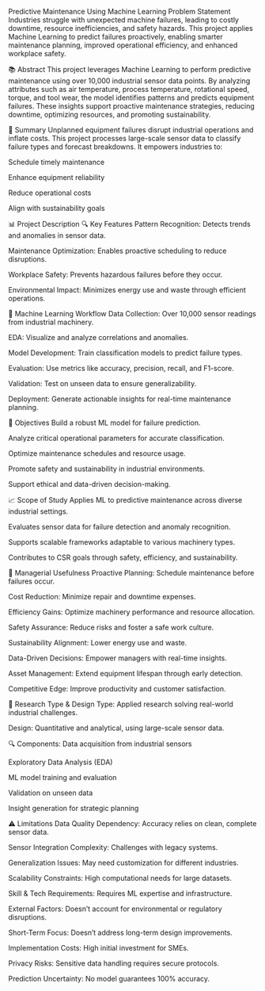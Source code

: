 Predictive Maintenance Using Machine Learning
Problem Statement
Industries struggle with unexpected machine failures, leading to costly downtime, resource inefficiencies, and safety hazards. This project applies Machine Learning to predict failures proactively, enabling smarter maintenance planning, improved operational efficiency, and enhanced workplace safety.

📚 Abstract
This project leverages Machine Learning to perform predictive maintenance using over 10,000 industrial sensor data points. By analyzing attributes such as air temperature, process temperature, rotational speed, torque, and tool wear, the model identifies patterns and predicts equipment failures. These insights support proactive maintenance strategies, reducing downtime, optimizing resources, and promoting sustainability.

🧠 Summary
Unplanned equipment failures disrupt industrial operations and inflate costs. This project processes large-scale sensor data to classify failure types and forecast breakdowns. It empowers industries to:

Schedule timely maintenance

Enhance equipment reliability

Reduce operational costs

Align with sustainability goals

📊 Project Description
🔍 Key Features
Pattern Recognition: Detects trends and anomalies in sensor data.

Maintenance Optimization: Enables proactive scheduling to reduce disruptions.

Workplace Safety: Prevents hazardous failures before they occur.

Environmental Impact: Minimizes energy use and waste through efficient operations.

🔧 Machine Learning Workflow
Data Collection: Over 10,000 sensor readings from industrial machinery.

EDA: Visualize and analyze correlations and anomalies.

Model Development: Train classification models to predict failure types.

Evaluation: Use metrics like accuracy, precision, recall, and F1-score.

Validation: Test on unseen data to ensure generalizability.

Deployment: Generate actionable insights for real-time maintenance planning.

🎯 Objectives
Build a robust ML model for failure prediction.

Analyze critical operational parameters for accurate classification.

Optimize maintenance schedules and resource usage.

Promote safety and sustainability in industrial environments.

Support ethical and data-driven decision-making.

📈 Scope of Study
Applies ML to predictive maintenance across diverse industrial settings.

Evaluates sensor data for failure detection and anomaly recognition.

Supports scalable frameworks adaptable to various machinery types.

Contributes to CSR goals through safety, efficiency, and sustainability.

🧩 Managerial Usefulness
Proactive Planning: Schedule maintenance before failures occur.

Cost Reduction: Minimize repair and downtime expenses.

Efficiency Gains: Optimize machinery performance and resource allocation.

Safety Assurance: Reduce risks and foster a safe work culture.

Sustainability Alignment: Lower energy use and waste.

Data-Driven Decisions: Empower managers with real-time insights.

Asset Management: Extend equipment lifespan through early detection.

Competitive Edge: Improve productivity and customer satisfaction.

🧪 Research Type & Design
Type: Applied research solving real-world industrial challenges.

Design: Quantitative and analytical, using large-scale sensor data.

🔍 Components:
Data acquisition from industrial sensors

Exploratory Data Analysis (EDA)

ML model training and evaluation

Validation on unseen data

Insight generation for strategic planning

⚠️ Limitations
Data Quality Dependency: Accuracy relies on clean, complete sensor data.

Sensor Integration Complexity: Challenges with legacy systems.

Generalization Issues: May need customization for different industries.

Scalability Constraints: High computational needs for large datasets.

Skill & Tech Requirements: Requires ML expertise and infrastructure.

External Factors: Doesn’t account for environmental or regulatory disruptions.

Short-Term Focus: Doesn’t address long-term design improvements.

Implementation Costs: High initial investment for SMEs.

Privacy Risks: Sensitive data handling requires secure protocols.

Prediction Uncertainty: No model guarantees 100% accuracy.
